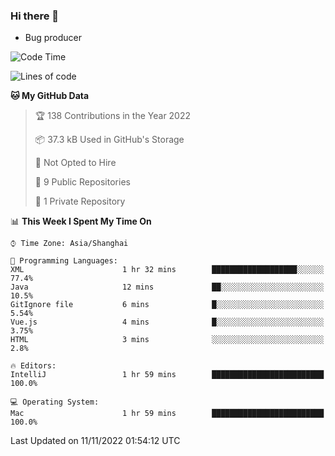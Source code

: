 ### Hi there 👋
* Bug producer
<!--START_SECTION:waka-->
![Code Time](http://img.shields.io/badge/Code%20Time-817%20hrs%2024%20mins-blue)

![Lines of code](https://img.shields.io/badge/From%20Hello%20World%20I%27ve%20Written-34%20Thousand%20lines%20of%20code-blue)

**🐱 My GitHub Data** 

> 🏆 138 Contributions in the Year 2022
 > 
> 📦 37.3 kB Used in GitHub's Storage 
 > 
> 🚫 Not Opted to Hire
 > 
> 📜 9 Public Repositories 
 > 
> 🔑 1 Private Repository 
 > 
📊 **This Week I Spent My Time On** 

```text
⌚︎ Time Zone: Asia/Shanghai

💬 Programming Languages: 
XML                      1 hr 32 mins        ███████████████████░░░░░░   77.4% 
Java                     12 mins             ██░░░░░░░░░░░░░░░░░░░░░░░   10.5% 
GitIgnore file           6 mins              █░░░░░░░░░░░░░░░░░░░░░░░░   5.54% 
Vue.js                   4 mins              █░░░░░░░░░░░░░░░░░░░░░░░░   3.75% 
HTML                     3 mins              ░░░░░░░░░░░░░░░░░░░░░░░░░   2.8%

🔥 Editors: 
IntelliJ                 1 hr 59 mins        █████████████████████████   100.0%

💻 Operating System: 
Mac                      1 hr 59 mins        █████████████████████████   100.0%

```


 Last Updated on 11/11/2022 01:54:12 UTC
<!--END_SECTION:waka-->
